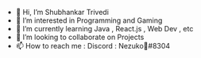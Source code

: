 - 👋 Hi, I’m Shubhankar Trivedi 
- 👀 I’m interested in Programming and Gaming
- 🌱 I’m currently learning Java , React.js , Web Dev , etc
- 💞️ I’m looking to collaborate on Projects
- 📫 How to reach me : Discord : Nezuko🌙#8304


